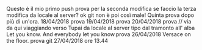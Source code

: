 ﻿Questo è il mio primo push
prova per la seconda modifica
se faccio la terza modifica da locale al server?
ok git non è poi così male!
Quinta prova dopo più di un'ora.
18/04/2018 prova
19/04/2018 prova
20/04/2018 prova
//
via da qui viaggiando verso Tupai
da locale al server tipo dal tramonto all' alba
Let you know. And everybody let you know.prova 26/04/2018
Versace on the floor. prova git 27/04/2018 ore 13.44
